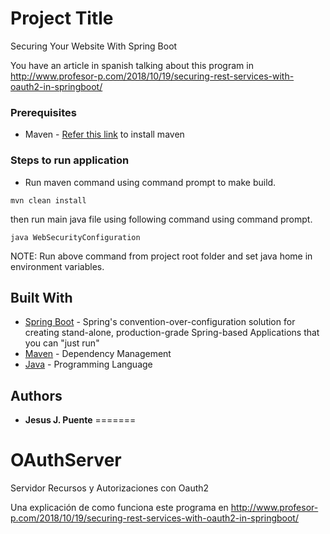 # Project Title

Securing Your Website With Spring Boot

You have an article in spanish talking about this program in  http://www.profesor-p.com/2018/10/19/securing-rest-services-with-oauth2-in-springboot/

### Prerequisites

* Maven - [Refer this link](https://maven.apache.org/install.html) to install maven 

### Steps to run application

* Run maven command using command prompt to make build.

```
mvn clean install
```
then run main java file using following command using command prompt.

```
java WebSecurityConfiguration
```

NOTE: Run above command from project root folder and set java home in environment variables.

## Built With

* [Spring Boot](http://spring.io/projects/spring-boot) - Spring's convention-over-configuration solution for creating stand-alone, production-grade Spring-based Applications that you can "just run"
* [Maven](https://maven.apache.org/) - Dependency Management
* [Java](https://en.wikipedia.org/wiki/Java_(programming_language)) - Programming Language

## Authors

* **Jesus J. Puente**
=======
# OAuthServer
Servidor Recursos y Autorizaciones con Oauth2

Una explicación de como funciona este programa en http://www.profesor-p.com/2018/10/19/securing-rest-services-with-oauth2-in-springboot/


